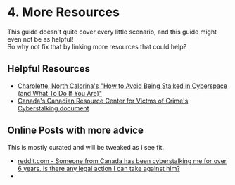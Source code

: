 # 4. More Resources
This guide doesn't quite cover every little scenario, and this guide might even not be as helpful!  
So why not fix that by linking more resources that could help?

## Helpful Resources
- [Charolette, North Calorina's "How to Avoid Being Stalked in Cyberspace (and What To Do If You Are)"](https://police.charlotte.edu/safety/what-if-i-am-being-stalked/how-avoid-being-stalked-cyberspace-and-what-do-if-you-are/)
- [Canada's Canadian Resource Center for Victms of Crime's Cyberstalking document](https://crcvc.ca/wp-content/uploads/2021/09/Cyberstalking-_DISCLAIMER_Revised-Aug-2022_FINAL.pdf)

## Online Posts with more advice
This is mostly curated and will be tweaked as I see fit.

- [reddit.com - Someone from Canada has been cyberstalking me for over 6 years. Is there any legal action I can take against him?](https://old.reddit.com/r/legaladvicecanada/comments/151atu8/someone_from_canada_has_been_cyberstalking_me_for/)
- 